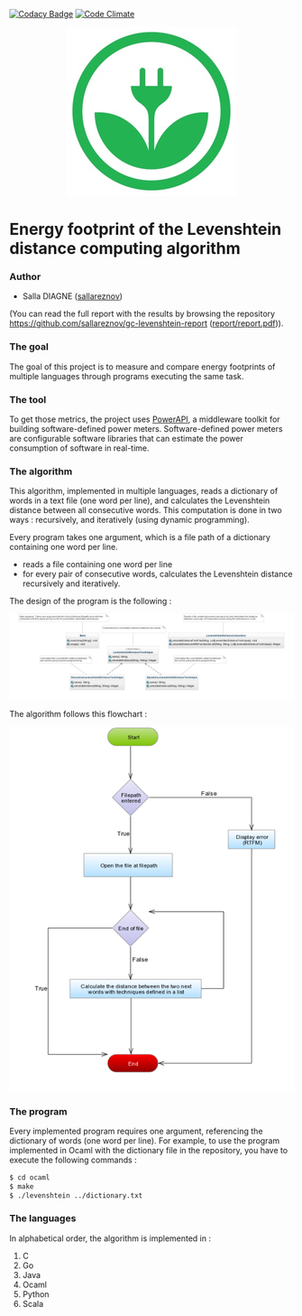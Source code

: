 [![Codacy Badge](https://api.codacy.com/project/badge/grade/315d9a57d7284a9d868d933114ddc8f0)](https://www.codacy.com/app/sallareznov/gc-levenshtein)
[![Code Climate](https://codeclimate.com/github/sallareznov/gc-levenshtein/badges/gpa.svg)](https://codeclimate.com/github/sallareznov/gc-levenshtein)

<p align="center">
  <img alt="EnergyFootprint" src="green_it.jpg">
</p>

# Energy footprint of the Levenshtein distance computing algorithm

### Author
* Salla DIAGNE ([sallareznov](https://github.com/sallareznov))

(You can read the full report with the results by browsing the repository https://github.com/sallareznov/gc-levenshtein-report ([report/report.pdf](https://github.com/sallareznov/gc-levenshtein-report/blob/master/report.pdf))).

### The goal

The goal of this project is to measure and compare energy footprints of multiple languages through programs executing the same task.

### The tool
To get those metrics, the project uses [PowerAPI](http://powerapi.org), a middleware toolkit for building software-defined power meters. Software-defined power meters are configurable software libraries that can estimate the power consumption of software in real-time.

### The algorithm
This algorithm, implemented in multiple languages, reads a dictionary of words in a text file (one word per line), and calculates the Levenshtein distance between all consecutive words. This computation is done in two ways : recursively, and iteratively (using dynamic programming).

Every program takes one argument, which is a file path of a dictionary containing one word per line.
* reads a file containing one word per line
* for every pair of consecutive words, calculates the Levenshtein distance recursively and iteratively.

The design of the program is the following :

<p align="center">
  <img alt="UML" src="uml.png">
</p>

The algorithm follows this flowchart :

<p align="center">
  <img alt="FlowChart" src="flowchart.png">
</p>

### The program

Every implemented program requires one argument, referencing the dictionary of words (one word per line). For example, to use the program implemented in Ocaml with the dictionary file in the repository, you have to execute the following commands :

```
$ cd ocaml
$ make
$ ./levenshtein ../dictionary.txt
```

### The languages
In alphabetical order, the algorithm is implemented in :

1. C
2. Go
3. Java
4. Ocaml
5. Python
6. Scala
